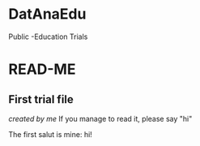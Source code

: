 # DatAnaEdu
Public -Education Trials
# READ-ME #
## First trial file ##
*created by me*
If you manage to read it, please say "hi"

The first salut is mine: hi!
